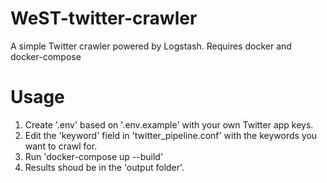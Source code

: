 # WeST-twitter-crawler
A simple Twitter crawler powered by Logstash. Requires docker and docker-compose

# Usage
1. Create '.env' based on '.env.example' with your own Twitter app keys.
2. Edit the 'keyword' field in 'twitter_pipeline.conf' with the keywords you want to crawl for.
3. Run 'docker-compose up --build'
4. Results shoud be in the 'output folder'.

